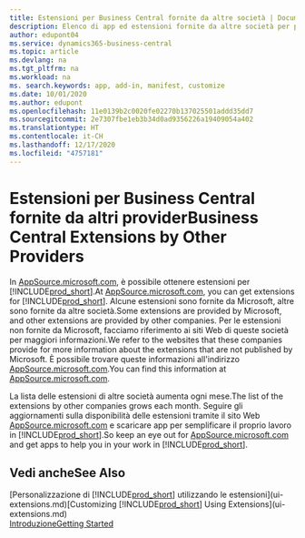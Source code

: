 ```yaml
---
title: Estensioni per Business Central fornite da altre società | Documenti Microsoft
description: Elenco di app ed estensioni fornite da altre società per personalizzare Business Central.
author: edupont04
ms.service: dynamics365-business-central
ms.topic: article
ms.devlang: na
ms.tgt_pltfrm: na
ms.workload: na
ms. search.keywords: app, add-in, manifest, customize
ms.date: 10/01/2020
ms.author: edupont
ms.openlocfilehash: 11e0139b2c0020fe02270b137025501addd35dd7
ms.sourcegitcommit: 2e7307fbe1eb3b34d0ad9356226a19409054a402
ms.translationtype: HT
ms.contentlocale: it-CH
ms.lasthandoff: 12/17/2020
ms.locfileid: "4757181"
---
```

# <a name="business-central-extensions-by-other-providers"></a><span data-ttu-id="3bb62-103">Estensioni per Business Central fornite da altri provider</span><span class="sxs-lookup"><span data-stu-id="3bb62-103">Business Central Extensions by Other Providers</span></span>

<span data-ttu-id="3bb62-104">In [AppSource.microsoft.com](https://appsource.microsoft.com/), è possibile ottenere estensioni per [!INCLUDE[prod_short](includes/prod_short.md)].</span><span class="sxs-lookup"><span data-stu-id="3bb62-104">At [AppSource.microsoft.com](https://appsource.microsoft.com/), you can get extensions for [!INCLUDE[prod_short](includes/prod_short.md)].</span></span> <span data-ttu-id="3bb62-105">Alcune estensioni sono fornite da Microsoft, altre sono fornite da altre società.</span><span class="sxs-lookup"><span data-stu-id="3bb62-105">Some extensions are provided by Microsoft, and other extensions are provided by other companies.</span></span> <span data-ttu-id="3bb62-106">Per le estensioni non fornite da Microsoft, facciamo riferimento ai siti Web di queste società per maggiori informazioni.</span><span class="sxs-lookup"><span data-stu-id="3bb62-106">We refer to the websites that these companies provide for more information about the extensions that are not published by Microsoft.</span></span> <span data-ttu-id="3bb62-107">È possibile trovare queste informazioni all'indirizzo [AppSource.microsoft.com](https://go.microsoft.com/fwlink/?linkid=2081646).</span><span class="sxs-lookup"><span data-stu-id="3bb62-107">You can find this information at [AppSource.microsoft.com](https://go.microsoft.com/fwlink/?linkid=2081646).</span></span>  

<span data-ttu-id="3bb62-108">La lista delle estensioni di altre società aumenta ogni mese.</span><span class="sxs-lookup"><span data-stu-id="3bb62-108">The list of the extensions by other companies grows each month.</span></span> <span data-ttu-id="3bb62-109">Seguire gli aggiornamenti sulla disponibilità delle estensioni tramite il sito Web [AppSource.microsoft.com](https://go.microsoft.com/fwlink/?linkid=2081646) e scaricare app per semplificare il proprio lavoro in [!INCLUDE[prod_short](includes/prod_short.md)].</span><span class="sxs-lookup"><span data-stu-id="3bb62-109">So keep an eye out for [AppSource.microsoft.com](https://go.microsoft.com/fwlink/?linkid=2081646) and get apps to help you in your work in [!INCLUDE[prod_short](includes/prod_short.md)].</span></span>  

## <a name="see-also"></a><span data-ttu-id="3bb62-110">Vedi anche</span><span class="sxs-lookup"><span data-stu-id="3bb62-110">See Also</span></span>

<span data-ttu-id="3bb62-111">[Personalizzazione di [!INCLUDE[prod_short](includes/prod_short.md)] utilizzando le estensioni](ui-extensions.md)</span><span class="sxs-lookup"><span data-stu-id="3bb62-111">[Customizing [!INCLUDE[prod_short](includes/prod_short.md)] Using Extensions](ui-extensions.md)</span></span>  
[<span data-ttu-id="3bb62-112">Introduzione</span><span class="sxs-lookup"><span data-stu-id="3bb62-112">Getting Started</span></span>](product-get-started.md)  
